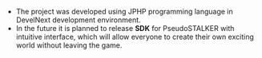 - The project was developed using JPHP programming language in DevelNext development environment.
- In the future it is planned to release **SDK** for PseudoSTALKER with intuitive interface, which will allow everyone to create their own exciting world without leaving the game.
